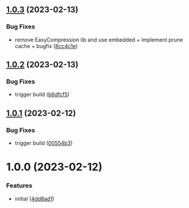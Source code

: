 ## [1.0.3](https://github.com/informatievlaanderen/aws-distributed-s3-cache/compare/v1.0.2...v1.0.3) (2023-02-13)


### Bug Fixes

* remove EasyCompression lib and use embedded + implement prune cache + bugfix ([8cc4c1e](https://github.com/informatievlaanderen/aws-distributed-s3-cache/commit/8cc4c1e57d8c8a4b0d5574a2da513443be496cdf))

## [1.0.2](https://github.com/informatievlaanderen/aws-distributed-s3-cache/compare/v1.0.1...v1.0.2) (2023-02-13)


### Bug Fixes

* trigger build ([b6dfcf5](https://github.com/informatievlaanderen/aws-distributed-s3-cache/commit/b6dfcf58fdd63839bf80a03a752793c802cc6bd1))

## [1.0.1](https://github.com/informatievlaanderen/aws-distributed-s3-cache/compare/v1.0.0...v1.0.1) (2023-02-12)


### Bug Fixes

* trigger build ([00554b3](https://github.com/informatievlaanderen/aws-distributed-s3-cache/commit/00554b372ead97147cc20058f53c9a869939a3e8))

# 1.0.0 (2023-02-12)


### Features

* initial ([4dd8ad1](https://github.com/informatievlaanderen/aws-distributed-s3-cache/commit/4dd8ad1af7e740a5ae66e69cce1b0e70fd296381))
